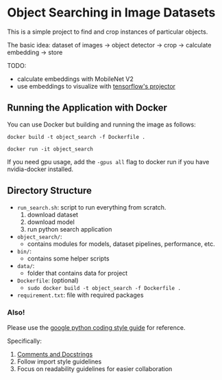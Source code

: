# Object Searching in Image Datasets
This is a simple project to find and crop instances of particular objects. 

The basic idea:
dataset of images -> object detector -> crop -> calculate embedding -> store

TODO:
- calculate embeddings with MobileNet V2
- use embeddings to visualize with [tensorflow's projector](https://projector.tensorflow.org/)

## Running the Application with Docker
You can use Docker but building and running the image as follows:

```docker build -t object_search -f Dockerfile .```

```docker run -it object_search```

If you need gpu usage, add the `-gpus all` flag to docker run if you have nvidia-docker installed.

## Directory Structure
- `run_search.sh`: script to run everything from scratch.
	1. download dataset
	2. download model
	3. run python search application
- `object_search/`: 
	- contains modules for models, dataset pipelines, performance, etc. 
- `bin/`:
	- contains some helper scripts
- `data/`: 
	- folder that contains data for project
- `Dockerfile`: (optional)
	- `sudo docker build -t object_search -f Dockerfile .`
- `requirement.txt`: file with required packages

### Also!
Please use the [google python coding style guide](http://google.github.io/styleguide/pyguide.html) for reference. 

Specifically:

1. [Comments and Docstrings](http://google.github.io/styleguide/pyguide.html#38-comments-and-docstrings)
2. Follow import style guidelines
3. Focus on readability guidelines for easier collaboration
